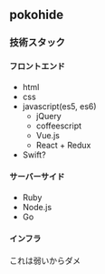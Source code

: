 ## pokohide

### 技術スタック
#### フロントエンド
- html
- css
- javascript(es5, es6)
  - jQuery
  - coffeescript
  - Vue.js
  - React + Redux
- Swift?
#### サーバーサイド
- Ruby
- Node.js
- Go
#### インフラ
これは弱いからダメ
